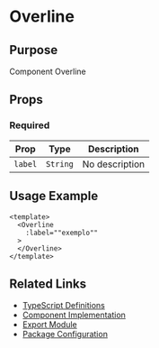 # Overline

## Purpose

Component Overline

## Props

### Required
| Prop | Type | Description |
|------|------|-------------|
| `label` | `String` | No description |

## Usage Example

```vue
<template>
  <Overline
    :label=""exemplo""
  >
  </Overline>
</template>
```

## Related Links

- [TypeScript Definitions](./Overline.d.ts)
- [Component Implementation](./Overline.vue)
- [Export Module](./overline.js)
- [Package Configuration](./package.json)
